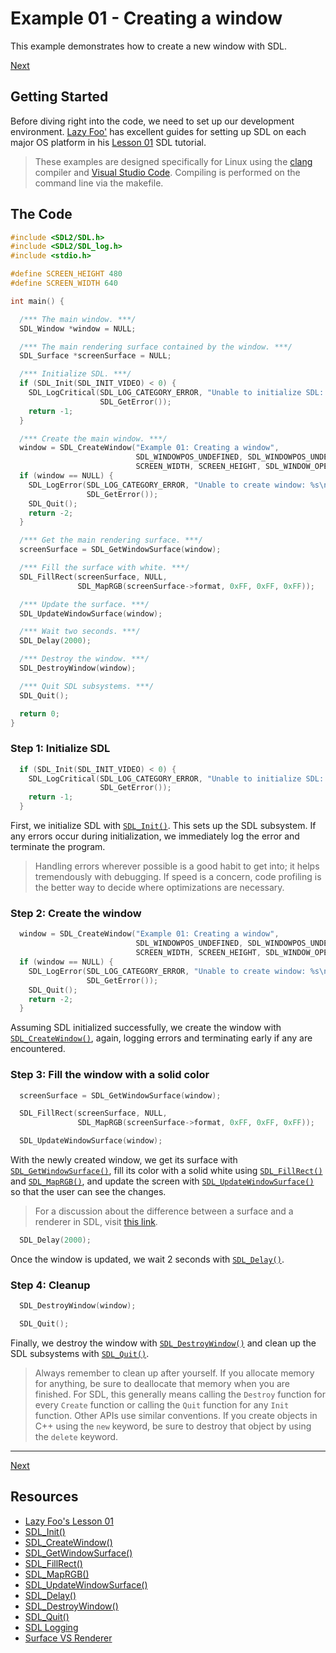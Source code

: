 # Example 01 - Creating a window

This example demonstrates how to create a new window with SDL.

[Next](https://github.com/cj-dimaano/sdl-examples/tree/master/02_handling-events)

## Getting Started

Before diving right into the code, we need to set up our development environment.
[Lazy Foo'](http://lazyfoo.net/) has excellent guides for setting up SDL on each major OS platform
in his [Lesson 01](http://lazyfoo.net/tutorials/SDL/01_hello_SDL/index.php) SDL tutorial.

> These examples are designed specifically for Linux using the [clang](https://clang.llvm.org/)
> compiler and [Visual Studio Code](https://code.visualstudio.com/). Compiling is performed on the
> command line via the makefile.

## The Code

```cpp
#include <SDL2/SDL.h>
#include <SDL2/SDL_log.h>
#include <stdio.h>

#define SCREEN_HEIGHT 480
#define SCREEN_WIDTH 640

int main() {

  /*** The main window. ***/
  SDL_Window *window = NULL;

  /*** The main rendering surface contained by the window. ***/
  SDL_Surface *screenSurface = NULL;

  /*** Initialize SDL. ***/
  if (SDL_Init(SDL_INIT_VIDEO) < 0) {
    SDL_LogCritical(SDL_LOG_CATEGORY_ERROR, "Unable to initialize SDL: %s\n",
                    SDL_GetError());
    return -1;
  }

  /*** Create the main window. ***/
  window = SDL_CreateWindow("Example 01: Creating a window",
                            SDL_WINDOWPOS_UNDEFINED, SDL_WINDOWPOS_UNDEFINED,
                            SCREEN_WIDTH, SCREEN_HEIGHT, SDL_WINDOW_OPENGL);
  if (window == NULL) {
    SDL_LogError(SDL_LOG_CATEGORY_ERROR, "Unable to create window: %s\n",
                 SDL_GetError());
    SDL_Quit();
    return -2;
  }

  /*** Get the main rendering surface. ***/
  screenSurface = SDL_GetWindowSurface(window);

  /*** Fill the surface with white. ***/
  SDL_FillRect(screenSurface, NULL,
               SDL_MapRGB(screenSurface->format, 0xFF, 0xFF, 0xFF));

  /*** Update the surface. ***/
  SDL_UpdateWindowSurface(window);

  /*** Wait two seconds. ***/
  SDL_Delay(2000);

  /*** Destroy the window. ***/
  SDL_DestroyWindow(window);

  /*** Quit SDL subsystems. ***/
  SDL_Quit();

  return 0;
}
```

### Step 1: Initialize SDL

```cpp
  if (SDL_Init(SDL_INIT_VIDEO) < 0) {
    SDL_LogCritical(SDL_LOG_CATEGORY_ERROR, "Unable to initialize SDL: %s\n",
                    SDL_GetError());
    return -1;
  }
```

First, we initialize SDL with [`SDL_Init()`](http://wiki.libsdl.org/SDL_Init). This sets up the SDL
subsystem. If any errors occur during initialization, we immediately log the error and terminate the
program.

> Handling errors wherever possible is a good habit to get into; it helps tremendously with
> debugging. If speed is a concern, code profiling is the better way to decide where optimizations
> are necessary.

### Step 2: Create the window

```cpp
  window = SDL_CreateWindow("Example 01: Creating a window",
                            SDL_WINDOWPOS_UNDEFINED, SDL_WINDOWPOS_UNDEFINED,
                            SCREEN_WIDTH, SCREEN_HEIGHT, SDL_WINDOW_OPENGL);
  if (window == NULL) {
    SDL_LogError(SDL_LOG_CATEGORY_ERROR, "Unable to create window: %s\n",
                 SDL_GetError());
    SDL_Quit();
    return -2;
  }
```

Assuming SDL initialized successfully, we create the window with
[`SDL_CreateWindow()`](http://wiki.libsdl.org/SDL_CreateWindow), again, logging errors and
terminating early if any are encountered.

### Step 3: Fill the window with a solid color

```cpp
  screenSurface = SDL_GetWindowSurface(window);

  SDL_FillRect(screenSurface, NULL,
               SDL_MapRGB(screenSurface->format, 0xFF, 0xFF, 0xFF));

  SDL_UpdateWindowSurface(window);
```

With the newly created window, we get its surface with
[`SDL_GetWindowSurface()`](http://wiki.libsdl.org/SDL_GetWindowSurface), fill its color with a solid
white using [`SDL_FillRect()`](http://wiki.libsdl.org/SDL_FillRect) and
[`SDL_MapRGB()`](http://wiki.libsdl.org/SDL_MapRGB), and update the screen with
[`SDL_UpdateWindowSurface()`](http://wiki.libsdl.org/SDL_UpdateWindowSurface) so that the user can
see the changes.

> For a discussion about the difference between a surface and a renderer in SDL, visit
> [this link](https://stackoverflow.com/questions/21007329/what-is-a-sdl-renderer).

```cpp
  SDL_Delay(2000);
```

Once the window is updated, we wait 2 seconds with
[`SDL_Delay()`](http://wiki.libsdl.org/SDL_Delay).

### Step 4: Cleanup

```cpp
  SDL_DestroyWindow(window);

  SDL_Quit();
```

Finally, we destroy the window with
[`SDL_DestroyWindow()`](http://wiki.libsdl.org/SDL_DestroyWindow) and clean up the SDL subsystems
with [`SDL_Quit()`](http://wiki.libsdl.org/SDL_Quit).

> Always remember to clean up after yourself. If you allocate memory for anything, be sure to
> deallocate that memory when you are finished. For SDL, this generally means calling the `Destroy`
> function for every `Create` function or calling the `Quit` function for any `Init` function. Other
> APIs use similar conventions. If you create objects in C++ using the `new` keyword, be sure to
> destroy that object by using the `delete` keyword.

---

[Next](https://github.com/cj-dimaano/sdl-examples/tree/master/02_handling-events)

## Resources
* [Lazy Foo's Lesson 01](http://lazyfoo.net/tutorials/SDL/01_hello_SDL/index.php)
* [SDL_Init()](http://wiki.libsdl.org/SDL_Init)
* [SDL_CreateWindow()](http://wiki.libsdl.org/SDL_CreateWindow)
* [SDL_GetWindowSurface()](http://wiki.libsdl.org/SDL_GetWindowSurface)
* [SDL_FillRect()](http://wiki.libsdl.org/SDL_FillRect)
* [SDL_MapRGB()](http://wiki.libsdl.org/SDL_MapRGB)
* [SDL_UpdateWindowSurface()](http://wiki.libsdl.org/SDL_UpdateWindowSurface)
* [SDL_Delay()](http://wiki.libsdl.org/SDL_Delay)
* [SDL_DestroyWindow()](http://wiki.libsdl.org/SDL_DestroyWindow)
* [SDL_Quit()](http://wiki.libsdl.org/SDL_Quit)
* [SDL Logging](http://wiki.libsdl.org/CategoryLog)
* [Surface VS Renderer](https://stackoverflow.com/questions/21007329/what-is-a-sdl-renderer)

